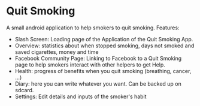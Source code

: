 # Quit Smoking
A small android application to help smokers to quit smoking. Features:

- Slash Screen: Loading page of the Application of the Quit Smoking App.
- Overview: statistics about when stopped smoking, days not smoked and saved cigarettes, money and time
- Facebook Community Page: Linking to Facebook to a Quit Smoking page to help smokers interact with other helpers to get Help.
- Health: progress of benefits when you quit smoking (breathing, cancer, ...)
- Diary: here you can write whatever you want. Can be backed up on sdcard.
- Settings: Edit details and inputs of the smoker's habit

